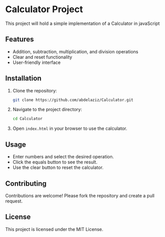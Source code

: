 # Calculator Project

This project will hold a simple implementation of a Calculator in javaScript

## Features

- Addition, subtraction, multiplication, and division operations
- Clear and reset functionality
- User-friendly interface

## Installation

1. Clone the repository:

    ```sh
    git clone https://github.com/abdelaziz/Calculator.git
    ```

2. Navigate to the project directory:

    ```sh
    cd Calculator
    ```

3. Open `index.html` in your browser to use the calculator.

## Usage

- Enter numbers and select the desired operation.
- Click the equals button to see the result.
- Use the clear button to reset the calculator.

## Contributing

Contributions are welcome! Please fork the repository and create a pull request.

## License

This project is licensed under the MIT License.
